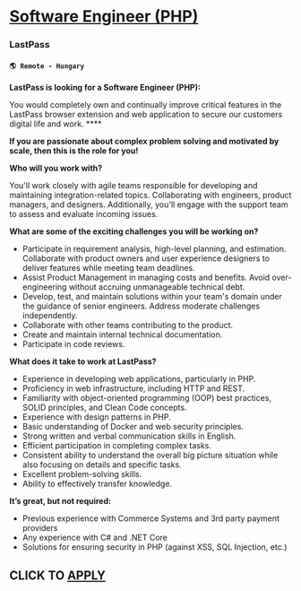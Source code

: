 # [Software Engineer (PHP)](https://www.remotewlb.com/apply/software-engineer-php-108554)  
### LastPass  
#### `🌎 Remote - Hungary`  

**LastPass is looking for a Software Engineer (PHP):**

You would completely own and continually improve critical features in the LastPass browser extension and web application to secure our customers digital life and work. ****

**If you are passionate about complex problem solving and motivated by scale, then this is the role for you!**

**Who will you work with?**

You'll work closely with agile teams responsible for developing and maintaining integration-related topics. Collaborating with engineers, product managers, and designers. Additionally, you'll engage with the support team to assess and evaluate incoming issues.

**What are some of the exciting challenges you will be working on?**

  * Participate in requirement analysis, high-level planning, and estimation. Collaborate with product owners and user experience designers to deliver features while meeting team deadlines.
  * Assist Product Management in managing costs and benefits. Avoid over-engineering without accruing unmanageable technical debt.
  * Develop, test, and maintain solutions within your team's domain under the guidance of senior engineers. Address moderate challenges independently.
  * Collaborate with other teams contributing to the product.
  * Create and maintain internal technical documentation.
  * Participate in code reviews.

**What does it take to work at LastPass?**

  * Experience in developing web applications, particularly in PHP.
  * Proficiency in web infrastructure, including HTTP and REST.
  * Familiarity with object-oriented programming (OOP) best practices, SOLID principles, and Clean Code concepts.
  * Experience with design patterns in PHP.
  * Basic understanding of Docker and web security principles.
  * Strong written and verbal communication skills in English.
  * Efficient participation in completing complex tasks.
  * Consistent ability to understand the overall big picture situation while also focusing on details and specific tasks.
  * Excellent problem-solving skills.
  * Ability to effectively transfer knowledge.

**It’s great, but not required:**

  * Previous experience with Commerce Systems and 3rd party payment providers
  * Any experience with C# and .NET Core
  * Solutions for ensuring security in PHP (against XSS, SQL Injection, etc.)

  
## CLICK TO [APPLY](https://www.remotewlb.com/apply/software-engineer-php-108554)


